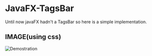 # JavaFX-TagsBar
Until now javaFX hadn't a TagsBar so here is a simple implementation. 

## IMAGE(using css)
![Demostration](http://i.stack.imgur.com/qL6FD.png)
